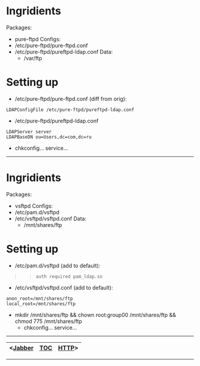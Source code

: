 # Ingridients #
Packages:
  * pure-ftpd
Configs:
  * /etc/pure-ftpd/pure-ftpd.conf
  * /etc/pure-ftpd/pureftpd-ldap.conf
Data:
    * /var/ftp
# Setting up #
  * /etc/pure-ftpd/pure-ftpd.conf (diff from orig):
```
LDAPConfigFile /etc/pure-ftpd/pureftpd-ldap.conf
```
  * /etc/pure-ftpd/pureftpd-ldap.conf
```
LDAPServer server
LDAPBaseDN ou=Users,dc=com,dc=ru
```
  * chkconfig... service...

---

# Ingridients #
Packages:
  * vsftpd
Configs:
  * /etc/pam.d/vsftpd
  * /etc/vsftpd/vsftpd.conf
Data:
    * /mnt/shares/ftp
# Setting up #
  * /etc/pam.d/vsftpd (add to default):
> > `auth required pam_ldap.so`
  * /etc/vsftpd/vsftpd.conf (add to default):
```
anon_root=/mnt/shares/ftp
local_root=/mnt/shares/ftp
```
  * mkdir /mnt/shares/ftp && chown root:group00 /mnt/shares/ftp && chmod 775  /mnt/shares/ftp
    * chkconfig... service...

---

| <[Jabber](Inst_S_LDAP_XMPP_en.md) | [TOC](TOC.md) | [HTTP](Inst_S_LDAP_HTTP_en.md)> |
|:----------------------------------|:--------------|:--------------------------------|

---
